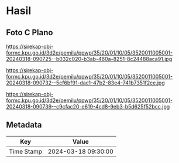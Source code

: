 # Hasil

## Foto C Plano

https://sirekap-obj-formc.kpu.go.id/3d2e/pemilu/ppwp/35/20/01/10/05/3520011005001-20240318-090725--b032c020-b3ab-460a-8251-8c24488aca91.jpg

https://sirekap-obj-formc.kpu.go.id/3d2e/pemilu/ppwp/35/20/01/10/05/3520011005001-20240318-090732--5cf6bf91-dac1-47b2-83e4-741b7351f2ce.jpg

https://sirekap-obj-formc.kpu.go.id/3d2e/pemilu/ppwp/35/20/01/10/05/3520011005001-20240318-090739--c9cfac20-e619-4cd8-9eb3-b5d625f52bcc.jpg


## Metadata

| Key        | Value               |
| ---------- | ------------------- |
| Time Stamp | 2024-03-18 09:30:00 |



